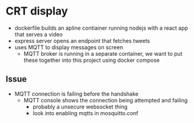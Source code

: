 # CRT display
* dockerfile builds an apline contiainer running nodejs with a react app that serves a video
* express server opens an endpoint that fetches tweets
* uses MQTT to display messages on screen
    * MQTT broker is running in a separate container, we want to put these together into this project using docker compose 

## Issue
* MQTT connection is failing before the handshake
    * MQTT console shows the connection being attempted and failing
        * probably a unsecure websocket thing
        * look into enabling mqtts in mosquitto.conf